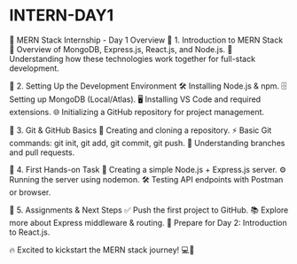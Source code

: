 # INTERN-DAY1
🚀 MERN Stack Internship - Day 1 Overview
🔹 1. Introduction to MERN Stack
📌 Overview of MongoDB, Express.js, React.js, and Node.js.
📌 Understanding how these technologies work together for full-stack development.

🔹 2. Setting Up the Development Environment
🛠️ Installing Node.js & npm.
🗄️ Setting up MongoDB (Local/Atlas).
🖥️ Installing VS Code and required extensions.
🌐 Initializing a GitHub repository for project management.

🔹 3. Git & GitHub Basics
🔗 Creating and cloning a repository.
⚡ Basic Git commands: git init, git add, git commit, git push.
🔀 Understanding branches and pull requests.

🔹 4. First Hands-on Task
📌 Creating a simple Node.js + Express.js server.
⚙️ Running the server using nodemon.
🛠️ Testing API endpoints with Postman or browser.

🔹 5. Assignments & Next Steps
✅ Push the first project to GitHub.
📚 Explore more about Express middleware & routing.
📅 Prepare for Day 2: Introduction to React.js.

🔥 Excited to kickstart the MERN stack journey! 💻🚀














